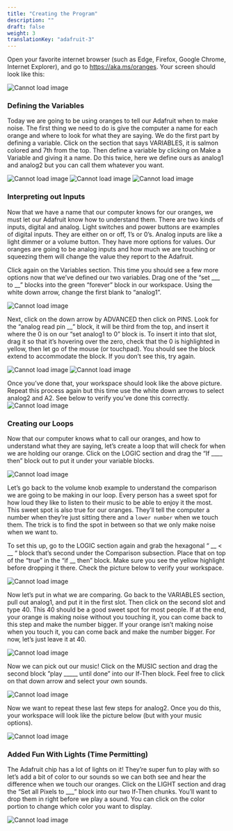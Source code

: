 ```yaml
---
title: "Creating the Program"
description: ""
draft: false
weight: 3
translationKey: "adafruit-3"
---
```

Open your favorite internet browser (such as Edge, Firefox, Google Chrome, Internet Explorer), and go to https://aka.ms/oranges. Your screen should look like this:

![Cannot load image](img/adafruit.png?classes=border,shadow)

### Defining the Variables 
Today we are going to be using oranges to tell our Adafruit when to make noise. The first thing we need to do is give the computer a name for each orange and where to look for what they are saying. We do the first part by defining a variable. Click on the section that says VARIABLES, it is salmon colored and 7th from the top. Then define a variable by clicking on Make a Variable and giving it a name. Do this twice, here we define ours as analog1 and analog2 but you can call them whatever you want.

![Cannot load image](img/1.png?classes=border,shadow)
![Cannot load image](img/2.png?classes=border,shadow)
![Cannot load image](img/3.png?classes=border,shadow)

### Interpreting out Inputs
Now that we have a name that our computer knows for our oranges, we must let our Adafruit know how to understand them. There are two kinds of inputs, digital and analog. Light switches and power buttons are examples of digital inputs. They are either on or off, 1’s or 0’s. Analog inputs are like a light dimmer or a volume button. They have more options for values. Our oranges are going to be analog inputs and how much we are touching or squeezing them will change the value they report to the Adafruit.

Click again on the Variables section. This time you should see a few more options now that we’ve defined our two variables. Drag one of the “set ___ to __” blocks into the green “forever” block in our workspace. Using the white down arrow, change the first blank to “analog1”.

![Cannot load image](img/4.png?classes=border,shadow)

Next, click on the down arrow by ADVANCED then click on PINS. Look for the “analog read pin __” block, it will be third from the top, and insert it where the 0 is on our “set analog1 to 0” block is. To insert it into that slot, drag it so that it’s hovering over the zero, check that the 0 is highlighted in yellow, then let go of the mouse (or touchpad). You should see the block extend to accommodate the block. If you don’t see this, try again.

![Cannot load image](img/5.png?classes=border,shadow)
![Cannot load image](img/6.png?classes=border,shadow)

Once you’ve done that, your workspace should look like the above picture. Repeat this process again but this time use the white down arrows to select analog2 and A2. See below to verify you’ve done this correctly.
![Cannot load image](img/7.png?classes=border,shadow)

### Creating our Loops
Now that our computer knows what to call our oranges, and how to understand what they are saying, let’s create a loop that will check for when we are holding our orange. Click on the LOGIC section and drag the “If ____ then” block out to put it under your variable blocks.

![Cannot load image](img/8.png?classes=border,shadow)

Let’s go back to the volume knob example to understand the comparison we are going to be making in our loop. Every person has a sweet spot for how loud they like to listen to their music to be able to enjoy it the most. This sweet spot is also true for our oranges. They’ll tell the computer a number when they’re just sitting there and a `lower number` when we touch them. The trick is to find the spot in between so that we only make noise when we want to. 

To set this up, go to the LOGIC section again and grab the hexagonal “ __ < __ “ block that’s second under the Comparison subsection. Place that on top of the “true” in the “if __ then” block. Make sure you see the yellow highlight before dropping it there. Check the picture below to verify your workspace.

![Cannot load image](img/9.png?classes=border,shadow)

Now let’s put in what we are comparing. Go back to the VARIABLES section, pull out analog1, and put it in the first slot. Then click on the second slot and type 40. This 40 should be a good sweet spot for most people. If at the end, your orange is making noise without you touching it, you can come back to this step and make the number bigger. If your orange isn’t making noise when you touch it, you can come back and make the number bigger. For now, let’s just leave it at 40.

![Cannot load image](img/10.png?classes=border,shadow)

Now we can pick out our music! Click on the MUSIC section and drag the second block ”play _____ until done” into our If-Then block. Feel free to click on that down arrow and select your own sounds. 

![Cannot load image](img/11.png?classes=border,shadow)

Now we want to repeat these last few steps for analog2. Once you do this, your workspace will look like the picture below (but with your music options).

![Cannot load image](img/12.png?classes=border,shadow)

### Added Fun With Lights (Time Permitting)
The Adafruit chip has a lot of lights on it! They’re super fun to play with so let’s add a bit of color to our sounds so we can both see and hear the difference when we touch our oranges. Click on the LIGHT section and drag the “Set all Pixels to ___” block into our two If-Then chunks. You’ll want to drop them in right before we play a sound. You can click on the color portion to change which color you want to display.

![Cannot load image](img/13.png?classes=border,shadow)